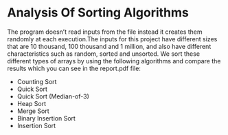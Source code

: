 # Analysis Of Sorting Algorithms

The program doesn’t read inputs from the file instead it creates them randomly at each execution.The inputs for this project have different sizes 
that are 10 thousand, 100 thousand and 1 million, and also have different characteristics such as random, sorted and unsorted. We sort these different types
of arrays by using the following algorithms and compare the results which you can see in the report.pdf file:

* Counting Sort
* Quick Sort
* Quick Sort (Median-of-3)
* Heap Sort
* Merge Sort
* Binary Insertion Sort
* Insertion Sort
